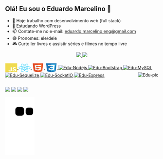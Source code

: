 ## Olá! Eu sou o Eduardo Marcelino 👋

- 🔭 Hoje trabalho com desenvolvimento web (full stack)
- 🌱 Estudando WordPress
- 📫 Contate-me no e-mail: eduardo.marcelino.eng@gmail.com
- 😄 Pronomes: ele/dele
- 🎮 Curto ler livros e assistir séries e filmes no tempo livre

<div align="center">
  <a href="https://portfolio-eduardomarcelino.herokuapp.com/meus-projetos">
  <img height="180em" src="https://github-readme-stats.vercel.app/api?username=eduardomarcelino&show_icons=true&theme=dark&include_all_commits=true&count_private=true"/>
  <img height="180em" src="https://github-readme-stats.vercel.app/api/top-langs/?username=eduardomarcelino&layout=compact&langs_count=7&theme=dark"/>
</div>
<div style="display: inline_block"><br>
  <img align="center" alt="Edu-Js" height="30" width="40" src="https://raw.githubusercontent.com/devicons/devicon/master/icons/javascript/javascript-plain.svg">
  <img align="center" alt="Edu-React" height="30" width="40" src="https://raw.githubusercontent.com/devicons/devicon/master/icons/react/react-original.svg">
  <img align="center" alt="Edu-HTML" height="30" width="40" src="https://raw.githubusercontent.com/devicons/devicon/master/icons/html5/html5-original.svg">
  <img align="center" alt="Edu-CSS" height="30" width="40" src="https://raw.githubusercontent.com/devicons/devicon/master/icons/css3/css3-original.svg">
  <img align="center" alt="Edu-Nodejs" height="30" width="40" src="https://cdn.jsdelivr.net/gh/devicons/devicon/icons/nodejs/nodejs-original.svg" />
  <img align="center" alt="Edu-Bootstrap" height="35" width="40" src="https://cdn.jsdelivr.net/gh/devicons/devicon/icons/bootstrap/bootstrap-original.svg" />
  <img align="center" alt="Edu-MySQL" height="50" width="60" src="https://cdn.jsdelivr.net/gh/devicons/devicon/icons/mysql/mysql-original-wordmark.svg" />
  <img align="center" alt="Edu-Sequelize" height="80" width="80" src="https://cdn.jsdelivr.net/gh/devicons/devicon/icons/sequelize/sequelize-original-wordmark.svg" />
  <img align="center" alt="Edu-SocketIO" height="80" width="80" src="https://cdn.jsdelivr.net/gh/devicons/devicon/icons/socketio/socketio-original-wordmark.svg" />
  <img align="center" alt="Edu-Express" height="30" width="40" src="https://cdn.jsdelivr.net/gh/devicons/devicon/icons/express/express-original.svg" />
  <img align="right" alt="Edu-pic" src="https://firebasestorage.googleapis.com/v0/b/site-63571.appspot.com/o/yagi-toshinori.gif?alt=media&token=72c70500-8681-4d17-a3df-6f2768a00c40" alt="yagi-toshinori" height="150" />
  
##
  
  <a href="https://www.linkedin.com/in/eduardo-marcelino-desenvolvedor" target="_blank"><img src="https://img.shields.io/badge/-LinkedIn-%230077B5?style=for-the-badge&logo=linkedin&logoColor=white" target="_blank"></a>
  <a href = "mailto:eduardo.marcelino.eng@gmail.com"><img src="https://img.shields.io/badge/Gmail-D14836?style=for-the-badge&logo=gmail&logoColor=white" target="_blank"></a>
  <a href="https://portfolio-eduardomarcelino.herokuapp.com/meus-projetos"><img src="https://img.shields.io/badge/website-000000?style=for-the-badge&logo=About.me&logoColor=white" /></a>
  <a href="https://stackoverflow.com/users/19027225/eduardo-marcelino"><img src="https://img.shields.io/badge/Stack_Overflow-FE7A16?style=for-the-badge&logo=stack-overflow&logoColor=white" /></a>

  ![Snake animation](https://github.com/EduardoMarcelinoEng/EduardoMarcelinoEng/blob/output/github-contribution-grid-snake.svg)
